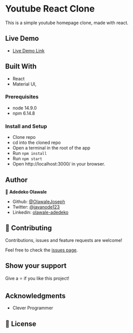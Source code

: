 # Youtube React Clone
This is a simple youtube homepage clone, made with react.  

## Live Demo

- [Live Demo Link](https://clone-c5f62.web.app/)

## Built With
- React
- Material UI,

### Prerequisites

- node 14.9.0
- npm 6.14.8

### Install and Setup

- Clone repo
- cd into the cloned repo
- Open a terminal in the root of the app
- Run `npm install`
- Run `npm start`
- Open http://localhost:3000/ in your browser.

## Author

👤 **Adedeko Olawale**

- Github: [@OlawaleJoseph](https://github.com/OlawaleJoseph)
- Twitter: [@javanode123](https://twitter.com/javanode123)
- Linkedin: [olawale-adedeko](http://www.linkedin.com/in/olawale-adedeko)

## 🤝 Contributing

Contributions, issues and feature requests are welcome!

Feel free to check the [issues page](https://github.com/OlawaleJoseph/team-save/issues).

## Show your support

Give a ⭐️ if you like this project!

## Acknowledgments

- Clever Programmer

## 📝 License
